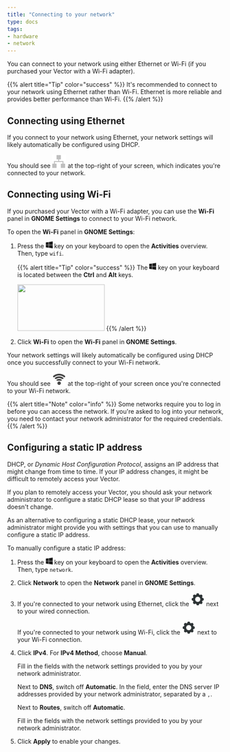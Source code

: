 ```yaml
---
title: "Connecting to your network"
type: docs
tags:
- hardware
- network
---
```


You can connect to your network using either Ethernet or Wi-Fi (if you
purchased your Vector with a Wi-Fi adapter).

{{% alert title="Tip" color="success" %}}
It's recommended to connect to your network using Ethernet rather than Wi-Fi.
Ethernet is more reliable and provides better performance than Wi-Fi.
{{% /alert %}}

## Connecting using Ethernet

<!-- TODO: Link to unboxing and set-up. -->
<!-- TODO: Use correct image. -->
If you connect to your network using Ethernet, your network settings will
likely automatically be configured using DHCP.

You should see <img src="nm-device-wired-symbolic.svg" alt=""> at the
top-right of your screen, which indicates you're connected to your network.

## Connecting using Wi-Fi

If you purchased your Vector with a Wi-Fi adapter, you can use the **Wi-Fi**
panel in **GNOME Settings** to connect to your Wi-Fi network.

To open the **Wi-Fi** panel in **GNOME Settings**:

<!-- TODO: Replace svg element, below, with something less ugly. -->
1. Press the
   <svg xmlns="http://www.w3.org/2000/svg" width="16" height="16" fill="currentColor" class="bi bi-windows" viewBox="0 0 16 16">
     <path d="M6.555 1.375 0 2.237v5.45h6.555V1.375zM0 13.795l6.555.933V8.313H0v5.482zm7.278-5.4.026 6.378L16 16V8.395H7.278zM16 0 7.33 1.244v6.414H16V0z"/>
   </svg> key on your keyboard to open the **Activities** overview. Then, type `wifi`.

   {{% alert title="Tip" color="success" %}}
   The
   <svg xmlns="http://www.w3.org/2000/svg" width="16" height="16" fill="currentColor" class="bi bi-windows" viewBox="0 0 16 16">
     <path d="M6.555 1.375 0 2.237v5.45h6.555V1.375zM0 13.795l6.555.933V8.313H0v5.482zm7.278-5.4.026 6.378L16 16V8.395H7.278zM16 0 7.33 1.244v6.414H16V0z"/>
   </svg> key on your keyboard is located between the **Ctrl** and **Alt** keys.

   <img src="/lib/images/super-key.svg" width="203" height="108" alt="">
   {{% /alert %}}

1. Click **Wi-Fi** to open the **Wi-Fi** panel in **GNOME Settings**.

Your network settings will likely automatically be configured using DHCP once
you successfully connect to your Wi-Fi network.

You should see <img src="nm-signal-100-symbolic.svg" alt=""> at the top-right
of your screen once you're connected to your Wi-Fi network.

{{% alert title="Note" color="info" %}}
Some networks require you to log in before you can access the network. If
you're asked to log into your network, you need to contact your network
administrator for the required credentials.
{{% /alert %}}

## Configuring a static IP address

DHCP, or _Dynamic Host Configuration Protocol_, assigns an IP address that
might change from time to time. If your IP address changes, it might be
difficult to remotely access your Vector.

If you plan to remotely access your Vector, you should ask your network
administrator to configure a static DHCP lease so that your IP address doesn't
change.

As an alternative to configuring a static DHCP lease, your network
administrator might provide you with settings that you can use to manually
configure a static IP address.

To manually configure a static IP address:

1. Press the
   <svg xmlns="http://www.w3.org/2000/svg" width="16" height="16" fill="currentColor" class="bi bi-windows" viewBox="0 0 16 16">
     <path d="M6.555 1.375 0 2.237v5.45h6.555V1.375zM0 13.795l6.555.933V8.313H0v5.482zm7.278-5.4.026 6.378L16 16V8.395H7.278zM16 0 7.33 1.244v6.414H16V0z"/>
   </svg> key on your keyboard to open the **Activities** overview. Then, type `network`.

1. Click **Network** to open the **Network** panel in **GNOME Settings**.

1. If you're connected to your network using Ethernet, click the
   <img src="settings-symbolic.svg" alt=""> next to your wired connection.

   If you're connected to your network using Wi-Fi, click the
   <img src="settings-symbolic.svg" alt=""> next to your Wi-Fi connection.

1. Click **IPv4**. For **IPv4 Method**, choose **Manual**.

   Fill in the fields with the network settings provided to you by your
   network administrator.

   Next to **DNS**, switch off **Automatic**. In the field, enter the DNS
   server IP addresses provided by your network administrator, separated by a
   `,`.

   Next to **Routes**, switch off **Automatic**.

   Fill in the fields with the network settings provided to you by your
   network administrator.

1. Click **Apply** to enable your changes.
